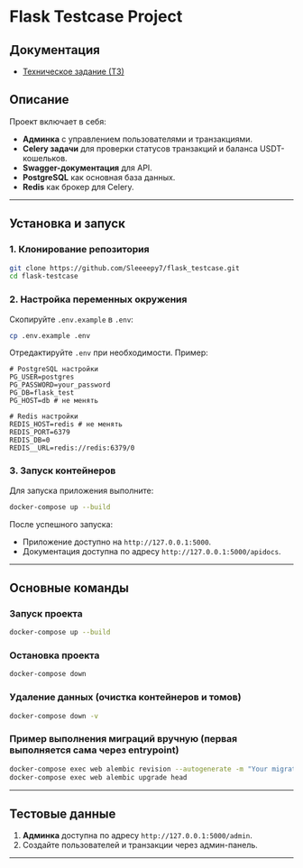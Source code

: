 # Flask Testcase Project

## Документация
- [Техническое задание (ТЗ)](TECHNICAL_REQUIREMENTS.md)

## Описание
Проект включает в себя:
- **Админка** с управлением пользователями и транзакциями.
- **Celery задачи** для проверки статусов транзакций и баланса USDT-кошельков.
- **Swagger-документация** для API.
- **PostgreSQL** как основная база данных.
- **Redis** как брокер для Celery.

---

## Установка и запуск

### 1. Клонирование репозитория
```bash
git clone https://github.com/Sleeeepy7/flask_testcase.git
cd flask-testcase
```

### 2. Настройка переменных окружения
Скопируйте `.env.example` в `.env`:
```bash
cp .env.example .env
```

Отредактируйте `.env` при необходимости. Пример:
```env
# PostgreSQL настройки
PG_USER=postgres
PG_PASSWORD=your_password
PG_DB=flask_test
PG_HOST=db # не менять

# Redis настройки
REDIS_HOST=redis # не менять
REDIS_PORT=6379
REDIS_DB=0
REDIS__URL=redis://redis:6379/0
```

### 3. Запуск контейнеров
Для запуска приложения выполните:
```bash
docker-compose up --build
```

После успешного запуска:
- Приложение доступно на `http://127.0.0.1:5000`.
- Документация доступна по адресу `http://127.0.0.1:5000/apidocs`.

---

## Основные команды

### Запуск проекта
```bash
docker-compose up --build
```

### Остановка проекта
```bash
docker-compose down
```

### Удаление данных (очистка контейнеров и томов)
```bash
docker-compose down -v
```

### Пример выполнения миграций вручную (первая выполняется сама через entrypoint)
```bash
docker-compose exec web alembic revision --autogenerate -m "Your migration name"
docker-compose exec web alembic upgrade head
```

---

## Тестовые данные
1. **Админка** доступна по адресу `http://127.0.0.1:5000/admin`.
2. Создайте пользователей и транзакции через админ-панель.

---
